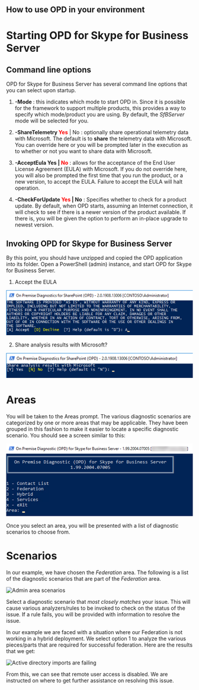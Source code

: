 ## How to use OPD in your environment

# Starting OPD for Skype for Business Server

## Command line options
OPD for Skype for Business Server has several command line options that you can select upon startup.

1. **-Mode <String>** : this indicates which mode to start OPD in. Since it is possible for
the framework to support multiple products, this provides a way to specify which mode/product
you are using. By default, the *SfBServer* mode will be selected for you.

2. **-ShareTelemetry <span style="color:red">Yes</span>** | No : optionally share operational
telemetry data with Microsoft. The default is to **share** the telemetry data with Microsoft. You
can override here or you will be prompted later in the execution as to whether or not you want to
share data with Microsoft.

3. **-AcceptEula Yes |  <span style="color:red">No</span>** : allows for the acceptance of the End User License Agreement (EULA)
with Microsoft. If you do not override here, you will also be prompted the first time that you run the product,
or a new version, to accept the EULA. Failure to accept the EULA will halt operation.

4. **-CheckForUpdate  <span style="color:red">Yes</span> | No** : Specifies whether to check for a product update. By default, when OPD
starts, assuming an Internet connection, it will check to see if there is a newer version of the product available. If there is, you will
be given the option to perform an in-place upgrade to newest version.


## Invoking OPD for Skype for Business Server
By this point, you should have unzipped and copied the OPD application into its folder. Open a PowerShell (admin)
instance, and start OPD for Skype for Business Server.

1. Accept the EULA
<img src="./media/AcceptEULA.png" alt="Accept the EULA" />

2. Share analysis results with Microsoft?
<img src="./media/ShareAnalysisResultsPrompt.png" alt="Share analysis results with Microsoft" />

# Areas
You will be taken to the Areas prompt. The various diagnostic scenarios are categorized by one or more areas that may be applicable.
They have been grouped in this fashion to make it easier to locate a specific diagnostic scenario.
You should see a screen similar to this:

<img src="./media/SelectAnArea.png" alt="Select an area for your scenario" />

Once you select an area, you will be presented with a list of diagnostic scenarios to choose from.

# Scenarios

In our example, we have chosen the *Federation* area. The following is a list of the diagnostic scenarios that are part of
the *Federation* area.

<img src="./media/FederationScenarios.png" alt="Admin area scenarios" />

Select a diagnostic scenario that *most closely matches* your issue. This will cause various analyzers/rules to be invoked
to check on the status of the issue. If a rule fails, you will be provided with information to resolve the issue.

In our example we are faced with a situation where our Federation is not working in a hybrid deployment. We select option 1
to analyze the various pieces/parts that are required for successful federation. Here are the results that we get:

<img src="./media/FederationIsNotWorking-Hybrid.png" alt="Active directory imports are failing" />

From this, we can see that remote user access is disabled. We are instructed on where to get further assistance on resolving this issue.
